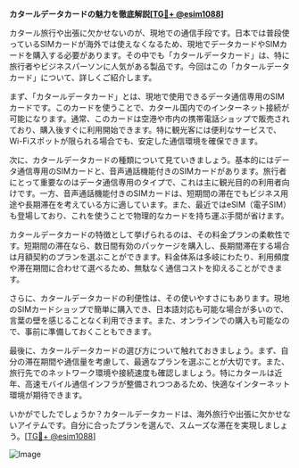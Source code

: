 **カタールデータカードの魅力を徹底解説[[TG💪+ @esim1088](https://t.me/s/esim1088)]**

カタール旅行や出張に欠かせないのが、現地での通信手段です。日本では普段使っているSIMカードが海外では使えなくなるため、現地でデータカードやSIMカードを購入する必要があります。その中でも「カタールデータカード」は、特に旅行者やビジネスパーソンに人気がある製品です。今回はこの「カタールデータカード」について、詳しくご紹介します。

まず、「カタールデータカード」とは、現地で使用できるデータ通信専用のSIMカードです。このカードを使うことで、カタール国内でのインターネット接続が可能になります。通常、このカードは空港や市内の携帯電話ショップで販売されており、購入後すぐに利用開始できます。特に観光客には便利なサービスで、Wi-Fiスポットが限られる場合でも、安定した通信環境を確保できます。

次に、カタールデータカードの種類について見ていきましょう。基本的にはデータ通信専用のSIMカードと、音声通話機能付きのSIMカードがあります。旅行者にとって重要なのはデータ通信専用のタイプで、これは主に観光目的の利用者向けです。一方、音声通話機能付きのSIMカードは、短期間の滞在でもビジネス用途や長期滞在を考えている方に適しています。また、最近ではeSIM（電子SIM）も登場しており、これを使うことで物理的なカードを持ち運ぶ手間が省けます。

カタールデータカードの特徴として挙げられるのは、その料金プランの柔軟性です。短期間の滞在なら、数日間有効のパッケージを購入し、長期間滞在する場合は月額契約のプランを選ぶことができます。料金体系は多岐にわたり、利用頻度や滞在期間に合わせて選べるため、無駄なく通信コストを抑えることができます。

さらに、カタールデータカードの利便性は、その使いやすさにもあります。現地のSIMカードショップで簡単に購入でき、日本語対応も可能な場合が多いので、言葉の壁を感じることなく利用できます。また、オンラインでの購入も可能なので、事前に準備しておくこともできます。

最後に、カタールデータカードの選び方について触れておきましょう。まず、自分の滞在期間や通信量を考慮して、最適なプランを選ぶことが大切です。また、旅行先でのネットワーク環境や接続速度も確認しましょう。特にカタールは近年、高速モバイル通信インフラが整備されつつあるため、快適なインターネット環境が期待できます。

いかがでしたでしょうか？カタールデータカードは、海外旅行や出張に欠かせないアイテムです。自分に合ったプランを選んで、スムーズな滞在を実現しましょう。[[TG💪+ @esim1088](https://t.me/s/esim1088)]

![Image](https://i.postimg.cc/Y0z9fWf4/image.png)